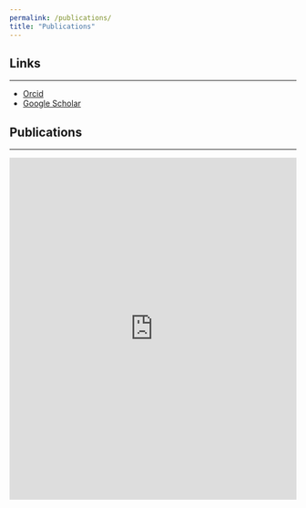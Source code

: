 ```yaml
---
permalink: /publications/
title: "Publications"
---
```


## Links
---


- [Orcid](https://orcid.org/0000-0001-5216-7177)
- [Google Scholar](https://scholar.google.com/citations?user=VrNwDBQAAAAJ&hl=es)

## Publications
---

<iframe src="https://scholar.google.com/citations?user=VrNwDBQAAAAJ&hl=es" style="width:100%; height:600px; border:none;"></iframe>